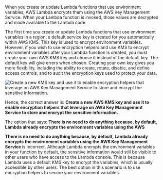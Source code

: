 When you create or update Lambda functions that use environment variables, AWS Lambda encrypts them using the AWS Key Management Service. When your Lambda function is invoked, those values are decrypted and made available to the Lambda code.

The first time you create or update Lambda functions that use environment variables in a region, a default service key is created for you automatically within AWS KMS. This key is used to encrypt environment variables. However, if you wish to use encryption helpers and use KMS to encrypt environment variables after your Lambda function is created, you must create your own AWS KMS key and choose it instead of the default key. The default key will give errors when chosen. Creating your own key gives you more flexibility, including the ability to create, rotate, disable, and define access controls, and to audit the encryption keys used to protect your data.

![Create a new KMS key and use it to enable encryption helpers that leverage on AWS Key Management Service to store and encrypt the sensitive information.](https://media.tutorialsdojo.com/2019-07-26_21-22-58-bc110e8ef8d91e32af6af839a0296911.png)

Hence, the correct answer is: **Create a new AWS KMS key and use it to enable encryption helpers that leverage on AWS Key Management Service to store and encrypt the sensitive information.**

The option that says: **There is no need to do anything because, by default, Lambda already encrypts the environment variables using the AWS**



**There is no need to do anything because, by default, Lambda already encrypts the environment variables using the AWS Key Management Service** is incorrect. Although Lambda encrypts the environment variables in your function by default, the sensitive information would still be visible to other users who have access to the Lambda console. This is because Lambda uses a default KMS key to encrypt the variables, which is usually accessible by other users. The best option in this scenario is to use encryption helpers to secure your environment variables.
